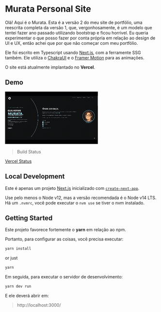# Murata Personal Site

Olá! Aqui é o Murata. Esta é a versão 2 do meu site de portfólio, uma reescrita completa da versão 1, que, vergonhosamente, é um modelo que tentei fazer ano passado utilizando bootstrap e ficou horrivel. Eu queria experimentar o que posso fazer por conta própria em relação ao design de UI e UX, então achei que por que não começar com meu portfólio.

Ele foi escrito em Typescript usando [Next.js](https://nextjs.org/), com a ferramente SSG também. Ele utiliza o [ChakraUI](https://chakra-ui.com/) e o [Framer Motion](https://www.framer.com/motion/) para as animações.

O site está atualmente implantado no <b>Vercel</b>.

## Demo

<img src="./public/demo.gif" alt="DEMO" />

> Build Status 

[Vercel Status](https://portfoliomurata-laqrso6nv-muratas-projects-a7f0e663.vercel.app/)


## Local Development

Este é apenas um projeto [Next.js](https://nextjs.org/) inicializado com [`create-next-app`](https://github.com/vercel/next.js/tree/canary/packages/create-next-app).

Use pelo menos o Node v12, mas a versão recomendada é o Node v14 LTS. Há um `.nvmrc`, você pode executar o `nvm use` se tiver o nvm instalado.

## Getting Started

Este projeto favorece fortemente o <b>yarn</b> em relação ao npm.

Portanto, para configurar as coisas, você precisa executar:

```bash
yarn install
```
or just
```bash
yarn
```

Em seguida, para executar o servidor de desenvolvimento:

```bash
yarn dev run
```

E ele deverá abrir em:

> http://localhost:3000/